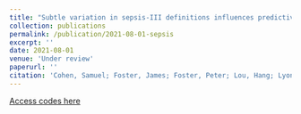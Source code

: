 ```yaml
---
title: "Subtle variation in sepsis-III definitions influences predictive performance of machine learning"
collection: publications
permalink: /publication/2021-08-01-sepsis
excerpt: ''
date: 2021-08-01
venue: 'Under review'
paperurl: ''
citation: 'Cohen, Samuel; Foster, James; Foster, Peter; Lou, Hang; Lyons, Terry; Morley, Sam; Morrill, James; Ni, Hao; Palmer, Edward; Wang, Bo; Wu, Yue; Yang, Lingyi; Yang, Weixin. "Subtle variation in sepsis-III definitions influences predictive performance of machine learning"'
---
```


[Access codes here](https://zenodo.org/record/5168789)
